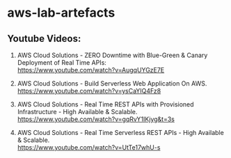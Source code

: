 # aws-lab-artefacts

Youtube Videos:
--------------
1. AWS Cloud Solutions - ZERO Downtime with Blue-Green & Canary Deployment of Real Time APIs:<br/> https://www.youtube.com/watch?v=AugqUYGzE7E

2. AWS Cloud Solutions - Build Serverless Web Application On AWS.<br/> https://www.youtube.com/watch?v=ysCaYIQ4Fz8

3. AWS Cloud Solutions - Real Time REST APIs with Provisioned Infrastructure - High Available & Scalable.<br/> https://www.youtube.com/watch?v=gqRvY1IKjyg&t=3s

4. AWS Cloud Solutions - Real Time Serverless REST APIs - High Available & Scalable.<br/> https://www.youtube.com/watch?v=UtTe17whU-s
